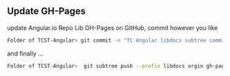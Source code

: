 ## Update GH-Pages

update Angular.io Repo Lib GH-Pages on GitHub, commit however you like

```bash
Folder of TCST-Angular> git commit -m "TC Angular libdocs subtree commit"
```

and finally ... 

```bash
Folder of TCST-Angular>  git subtree push --prefix libdocs orgin gh-pages
```
